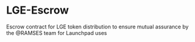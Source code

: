 # LGE-Escrow
Escrow contract for LGE token distribution to ensure mutual assurance
by the @RAMSES team for Launchpad uses
